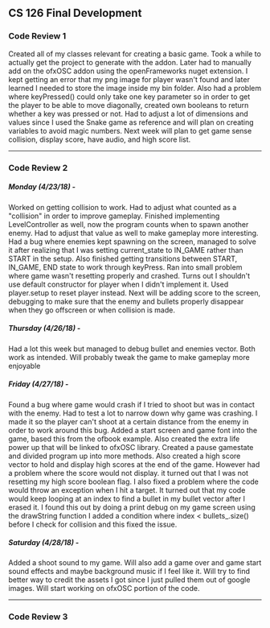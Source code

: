 ## CS 126 Final Development 

### Code Review 1
Created all of my classes relevant for creating a basic game. 
Took a while to actually get the project to generate with the addon. Later had to manually 
add on the ofxOSC addon using the openFrameworks nuget extension.
I kept getting an error that my png image for player wasn't found and later learned
I needed to store the image inside my bin folder. Also had a problem where keyPressed() could 
only take one key parameter so in order to get the player to be able to move diagonally, created own 
booleans to return whether a key was pressed or not. Had to adjust a lot of dimensions and values since I 
used the Snake game as reference and will plan on creating variables to avoid magic numbers. Next week will
plan to get game sense collision, display score, have audio, and high score list. 
***
### Code Review 2
##### Monday (4/23/18) -  
Worked on getting collision to work. Had to adjust what counted as a "collision" in order to improve gameplay.
Finished implementing LevelController as well, now the program counts when to spawn another enemy. Had to adjust
that value as well to make gameplay more interesting. Had a bug where enemies kept spawning on the screen, managed to
solve it after realizing that I was setting current_state to IN_GAME rather than START in the setup. Also finished 
getting transitions between START, IN_GAME, END state to work through keyPress. Ran into small problem where game 
wasn't resetting properly and crashed. Turns out I shouldn't use default constructor for player when I didn't implement 
it. Used player.setup to reset player instead. Next will be adding score to the screen, debugging to make sure that the 
enemy and bullets properly disappear when they go offscreen or when collision is made.

##### Thursday (4/26/18) -   
Had a lot this week but managed to debug bullet and enemies vector. Both work as intended. Will probably tweak the game to 
make gameplay more enjoyable 

##### Friday (4/27/18) -  
Found a bug where game would crash if I tried to shoot but was in contact with the enemy. Had to test a lot to narrow down why game
was crashing. I made it so the player can't shoot at a certain distance from the enemy in order to work around this bug. Added a start screen
and game font into the game, based this from the ofbook example. Also created the extra life power up that will be linked to ofxOSC library. 
Created a pause gamestate and divided program up into more methods. Also created a high score vector to hold and display high scores at the
end of the game. However had a problem where the score would not display. it turned out that I was not resetting my high score boolean flag.
I also fixed a problem where the code would throw an exception when I hit a target. It turned out that my code would keep looping at an index
to find a bullet in my bullet vector after I erased it. I found this out by doing a print debug on my game screen using the drawString function
I added a condition where index < bullets_.size() before I check for collision and this fixed the issue.

##### Saturday (4/28/18) - 
Added a shoot sound to my game. Will also add a game over and game start sound effects and maybe background music if I feel like it.
Will try to find better way to credit the assets I got since I just pulled them out of google images. Will start working on ofxOSC portion
of the code.
***
### Code Review 3

